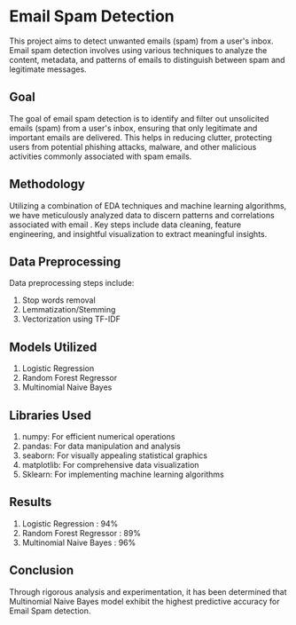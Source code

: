 
# Email Spam Detection

This project aims to detect unwanted emails (spam) from a user's inbox. Email spam detection involves using various techniques to analyze the content, metadata, and patterns of emails to distinguish between spam and legitimate messages.
## Goal

The goal of email spam detection is to identify and filter out unsolicited emails (spam) from a user's inbox, ensuring that only legitimate and important emails are delivered. This helps in reducing clutter, protecting users from potential phishing attacks, malware, and other malicious activities commonly associated with spam emails.
## Methodology

Utilizing a combination of EDA techniques and machine learning algorithms, we have meticulously analyzed data to discern patterns and correlations associated with email . Key steps include data cleaning, feature engineering, and insightful visualization to extract meaningful insights.
## Data Preprocessing 

Data preprocessing steps include:
1. Stop words removal
2. Lemmatization/Stemming
3. Vectorization using TF-IDF
## Models Utilized

1. Logistic Regression
2. Random Forest Regressor
3. Multinomial Naive Bayes
## Libraries Used

1. numpy: For efficient numerical operations
2. pandas: For data manipulation and analysis
3. seaborn: For visually appealing statistical graphics
4. matplotlib: For comprehensive data visualization
5. Sklearn: For implementing machine learning algorithms
## Results
1. Logistic Regression : 94%
2. Random Forest Regressor : 89%
3. Multinomial Naive Bayes : 96%

## Conclusion
Through rigorous analysis and experimentation, it has been determined that Multinomial Naive Bayes model exhibit the highest predictive accuracy for Email Spam detection. 
